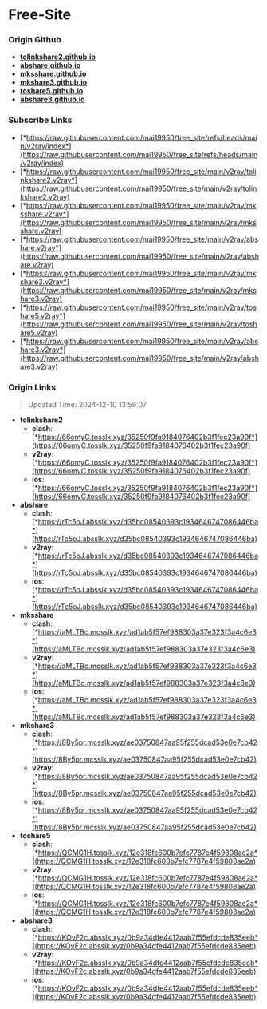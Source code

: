 # Free-Site

### Origin Github

- [**tolinkshare2.github.io**](https://github.com/tolinkshare2/tolinkshare2.github.io)
- [**abshare.github.io**](https://github.com/abshare/abshare.github.io)
- [**mksshare.github.io**](https://github.com/mksshare/mksshare.github.io)
- [**mkshare3.github.io**](https://github.com/mkshare3/mkshare3.github.io)
- [**toshare5.github.io**](https://github.com/toshare5/toshare5.github.io)
- [**abshare3.github.io**](https://github.com/abshare3/abshare3.github.io)

### Subscribe Links

- [*https://raw.githubusercontent.com/mai19950/free_site/refs/heads/main/v2ray/index*](https://raw.githubusercontent.com/mai19950/free_site/refs/heads/main/v2ray/index)
- [*https://raw.githubusercontent.com/mai19950/free_site/main/v2ray/tolinkshare2.v2ray*](https://raw.githubusercontent.com/mai19950/free_site/main/v2ray/tolinkshare2.v2ray)
- [*https://raw.githubusercontent.com/mai19950/free_site/main/v2ray/mksshare.v2ray*](https://raw.githubusercontent.com/mai19950/free_site/main/v2ray/mksshare.v2ray)
- [*https://raw.githubusercontent.com/mai19950/free_site/main/v2ray/abshare.v2ray*](https://raw.githubusercontent.com/mai19950/free_site/main/v2ray/abshare.v2ray)
- [*https://raw.githubusercontent.com/mai19950/free_site/main/v2ray/mkshare3.v2ray*](https://raw.githubusercontent.com/mai19950/free_site/main/v2ray/mkshare3.v2ray)
- [*https://raw.githubusercontent.com/mai19950/free_site/main/v2ray/toshare5.v2ray*](https://raw.githubusercontent.com/mai19950/free_site/main/v2ray/toshare5.v2ray)
- [*https://raw.githubusercontent.com/mai19950/free_site/main/v2ray/abshare3.v2ray*](https://raw.githubusercontent.com/mai19950/free_site/main/v2ray/abshare3.v2ray)

### Origin Links

> Updated Time: 2024-12-10 13:59:07

- **tolinkshare2**
  - **clash**: [*https://66omyC.tosslk.xyz/35250f9fa9184076402b3f1fec23a90f*](https://66omyC.tosslk.xyz/35250f9fa9184076402b3f1fec23a90f)
  - **v2ray**: [*https://66omyC.tosslk.xyz/35250f9fa9184076402b3f1fec23a90f*](https://66omyC.tosslk.xyz/35250f9fa9184076402b3f1fec23a90f)
  - **ios**: [*https://66omyC.tosslk.xyz/35250f9fa9184076402b3f1fec23a90f*](https://66omyC.tosslk.xyz/35250f9fa9184076402b3f1fec23a90f)
- **abshare**
  - **clash**: [*https://rTc5oJ.absslk.xyz/d35bc08540393c1934646747086446ba*](https://rTc5oJ.absslk.xyz/d35bc08540393c1934646747086446ba)
  - **v2ray**: [*https://rTc5oJ.absslk.xyz/d35bc08540393c1934646747086446ba*](https://rTc5oJ.absslk.xyz/d35bc08540393c1934646747086446ba)
  - **ios**: [*https://rTc5oJ.absslk.xyz/d35bc08540393c1934646747086446ba*](https://rTc5oJ.absslk.xyz/d35bc08540393c1934646747086446ba)
- **mksshare**
  - **clash**: [*https://aMLTBc.mcsslk.xyz/ad1ab5f57ef988303a37e323f3a4c6e3*](https://aMLTBc.mcsslk.xyz/ad1ab5f57ef988303a37e323f3a4c6e3)
  - **v2ray**: [*https://aMLTBc.mcsslk.xyz/ad1ab5f57ef988303a37e323f3a4c6e3*](https://aMLTBc.mcsslk.xyz/ad1ab5f57ef988303a37e323f3a4c6e3)
  - **ios**: [*https://aMLTBc.mcsslk.xyz/ad1ab5f57ef988303a37e323f3a4c6e3*](https://aMLTBc.mcsslk.xyz/ad1ab5f57ef988303a37e323f3a4c6e3)
- **mkshare3**
  - **clash**: [*https://8By5pr.mcsslk.xyz/ae03750847aa95f255dcad53e0e7cb42*](https://8By5pr.mcsslk.xyz/ae03750847aa95f255dcad53e0e7cb42)
  - **v2ray**: [*https://8By5pr.mcsslk.xyz/ae03750847aa95f255dcad53e0e7cb42*](https://8By5pr.mcsslk.xyz/ae03750847aa95f255dcad53e0e7cb42)
  - **ios**: [*https://8By5pr.mcsslk.xyz/ae03750847aa95f255dcad53e0e7cb42*](https://8By5pr.mcsslk.xyz/ae03750847aa95f255dcad53e0e7cb42)
- **toshare5**
  - **clash**: [*https://QCMG1H.tosslk.xyz/12e318fc600b7efc7787e4f59808ae2a*](https://QCMG1H.tosslk.xyz/12e318fc600b7efc7787e4f59808ae2a)
  - **v2ray**: [*https://QCMG1H.tosslk.xyz/12e318fc600b7efc7787e4f59808ae2a*](https://QCMG1H.tosslk.xyz/12e318fc600b7efc7787e4f59808ae2a)
  - **ios**: [*https://QCMG1H.tosslk.xyz/12e318fc600b7efc7787e4f59808ae2a*](https://QCMG1H.tosslk.xyz/12e318fc600b7efc7787e4f59808ae2a)
- **abshare3**
  - **clash**: [*https://KOvF2c.absslk.xyz/0b9a34dfe4412aab7f55efdcde835eeb*](https://KOvF2c.absslk.xyz/0b9a34dfe4412aab7f55efdcde835eeb)
  - **v2ray**: [*https://KOvF2c.absslk.xyz/0b9a34dfe4412aab7f55efdcde835eeb*](https://KOvF2c.absslk.xyz/0b9a34dfe4412aab7f55efdcde835eeb)
  - **ios**: [*https://KOvF2c.absslk.xyz/0b9a34dfe4412aab7f55efdcde835eeb*](https://KOvF2c.absslk.xyz/0b9a34dfe4412aab7f55efdcde835eeb)
